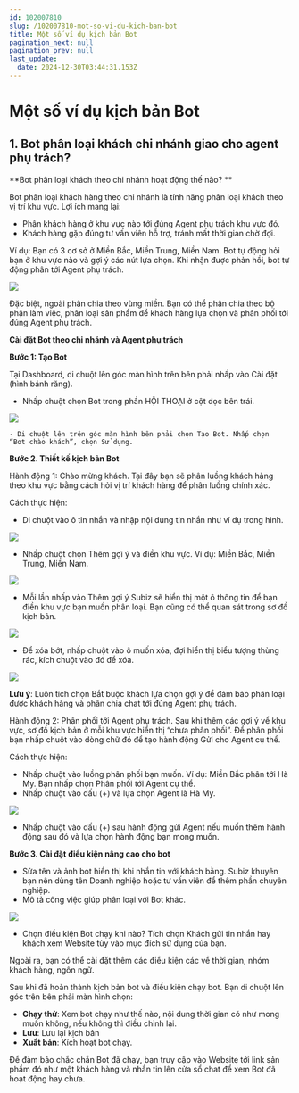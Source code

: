 ```yaml
---
id: 102007810
slug: /102007810-mot-so-vi-du-kich-ban-bot
title: Một số ví dụ kịch bản Bot
pagination_next: null
pagination_prev: null
last_update:
  date: 2024-12-30T03:44:31.153Z
---
```


# Một số ví dụ kịch bản Bot 



## 1. Bot phân loại khách chi nhánh giao cho agent phụ trách? 


**Bot phân loại khách theo chi nhánh hoạt động thế nào? **

Bot phân loại khách hàng theo chi nhánh là tính năng phân loại khách theo vị trí khu vực. Lợi ích mang lại: 

- Phân khách hàng ở khu vực nào tới đúng Agent phụ trách khu vực đó.
- Khách hàng gặp đúng tư vấn viên hỗ trợ, tránh mất thời gian chờ đợi.

Ví dụ: Bạn có 3 cơ sở ở Miền Bắc, Miền Trung, Miền Nam. Bot tự động hỏi bạn ở khu vực nào và gợi ý các nút lựa chọn. Khi nhận được phản hồi, bot tự động phân tới Agent phụ trách. 


![](https://vcdn.subiz-cdn.com/file/40515e7b521ec583b786a6f530e55b784cbb996f2da584849cc14e9ddf5c314c_acpxkgumifuoofoosble)


Đặc biệt, ngoài phân chia theo vùng miền. Bạn có thể phân chia theo bộ phận làm việc, phân loại sản phẩm để khách hàng lựa chọn và phân phối tới đúng Agent phụ trách. 

**Cài đặt Bot theo chi nhánh và Agent phụ trách**

**Bước 1: Tạo Bot**

Tại Dashboard, di chuột lên góc màn hình trên bên phải nhấp vào Cài đặt (hình bánh răng). 

- Nhấp chuột chọn Bot trong phần HỘI THOẠI ở cột dọc bên trái.


![](https://vcdn.subiz-cdn.com/file/ce64b5a680d2a22d8aa7fe7f208ce2c569553ef5d784b21cee3a0b9525728d45_acpxkgumifuoofoosble)


    - Di chuột lên trên góc màn hình bên phải chọn Tạo Bot. Nhấp chọn “Bot chào khách”, chọn Sử dụng.

**Bước 2. Thiết kế kịch bản Bot**

Hành động 1: Chào mừng khách. Tại đây bạn sẽ phân luồng khách hàng theo khu vực bằng cách hỏi vị trí khách hàng để phân luồng chính xác. 

Cách thực hiện: 

- Di chuột vào ô tin nhắn và nhập nội dung tin nhắn như ví dụ trong hình.


![](https://vcdn.subiz-cdn.com/file/2e44750e97ee626b24959dd7aa62288e9e6f600ab0e9f7b2902e3663aa8e5e69_acpxkgumifuoofoosble)


- Nhấp chuột chọn Thêm gợi ý và điền khu vực. Ví dụ: Miền Bắc, Miền Trung, Miền Nam.


![](https://vcdn.subiz-cdn.com/file/fecad7c1ed6902232fa842196b23f25a9af20120945aa89b6793311ae4881ae7_acpxkgumifuoofoosble)


- Mỗi lần nhấp vào Thêm gợi ý Subiz sẽ hiển thị một ô thông tin để bạn điền khu vực bạn muốn phân loại. Bạn cũng có thể quan sát trong sơ đồ kịch bản.


![](https://vcdn.subiz-cdn.com/file/bbeef0b24f2adc51102623259cadff7bab15b972000e306a62d54c59516d042b_acpxkgumifuoofoosble)


- Để xóa bớt, nhấp chuột vào ô muốn xóa, đợi hiển thị biểu tượng thùng rác, kích chuột vào đó để xóa.


![](https://vcdn.subiz-cdn.com/file/506937060f6f52676ea4eb556e4597941f416c13e49ac3b2b32a58d464a09e8b_acpxkgumifuoofoosble)


**Lưu ý**: Luôn tích chọn Bắt buộc khách lựa chọn gợi ý để đảm bảo phân loại được khách hàng và phân chia chat tới đúng Agent phụ trách. 

Hành động 2: Phân phối tới Agent phụ trách. Sau khi thêm các gợi ý về khu vực, sơ đồ kịch bản ở mỗi khu vực hiển thị “chưa phân phối”. Để phân phối bạn nhấp chuột vào dòng chữ đó để tạo hành động Gửi cho Agent cụ thể. 

Cách thực hiện: 

- Nhấp chuột vào luồng phân phối bạn muốn. Ví dụ: Miền Bắc phân tới Hà My. Bạn nhấp chọn Phân phối tới Agent cụ thể.
- Nhấp chuột vào dấu (+) và lựa chọn Agent là Hà My.


![](https://vcdn.subiz-cdn.com/file/097ba854ab281d36a9cb013ab36de3210406783d901aeffde47b93c54e92c0e6_acpxkgumifuoofoosble)


- Nhấp chuột vào dấu (+) sau hành động gửi Agent nếu muốn thêm hành động sau đó và lựa chọn hành động bạn mong muốn.

**Bước 3. Cài đặt điều kiện nâng cao cho bot**

- Sửa tên và ảnh bot hiển thị khi nhắn tin với khách bằng. Subiz khuyên bạn nên dùng tên Doanh nghiệp hoặc tư vấn viên để thêm phần chuyên nghiệp.
- Mô tả công việc giúp phân loại với Bot khác.


![](https://vcdn.subiz-cdn.com/file/78237d842dd63f91ea24e8a9a326a02f20b18bed9a03bab066c3d856ab668aba_acpxkgumifuoofoosble)


- Chọn điều kiện Bot chạy khi nào? Tích chọn Khách gửi tin nhắn hay khách xem Website tùy vào mục đích sử dụng của bạn.

Ngoài ra, bạn có thể cài đặt thêm các điều kiện các về thời gian, nhóm khách hàng, ngôn ngữ. 

Sau khi đã hoàn thành kịch bản bot và điều kiện chạy bot. Bạn di chuột lên góc trên bên phải màn hình chọn: 

- **Chạy thử**: Xem bot chạy như thế nào, nội dung thời gian có như mong muốn không, nếu không thì điều chỉnh lại.
- **Lưu**: Lưu lại kịch bản
- **Xuất bản**: Kích hoạt bot chạy.

Để đảm bảo chắc chắn Bot đã chạy, bạn truy cập vào Website tới link sản phẩm đó như một khách hàng và nhắn tin lên cửa sổ chat để xem Bot đã hoạt động hay chưa.